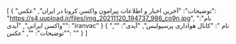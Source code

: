 [
  {
    "توضیحات": "آخرین اخبار و اطلاعات پیرامون واکسن کرونا در ایران",
    "عکس": "https://s4.uupload.ir/files/img_20211120_194737_986_co9n.jpg",
    "نام": "واکسن ایرانی",
    "آیدی": "iranvac"
  }
{
  "نام ": "کانال هواداری پرسپولیس",
  "آیدی": "",
  "توضیحات": "",
  "عکس": ""
}
]
